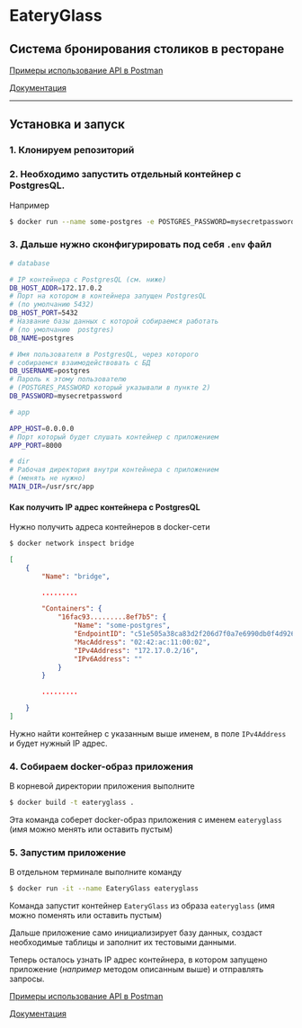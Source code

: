 # EateryGlass
## Система бронирования столиков в ресторане

[Примеры использование API в Postman](https://documenter.getpostman.com/view/21404316/Uz5Nishh)

[Документация](/docs/README.md)

---

## Установка и запуск

### 1. Клонируем репозиторий

### 2. Необходимо запустить отдельный контейнер с PostgresQL. 
Например

```bash
$ docker run --name some-postgres -e POSTGRES_PASSWORD=mysecretpassword -d postgres
```

### 3. Дальше нужно сконфигурировать под себя `.env` файл

```bash
# database

# IP контейнера с PostgresQL (см. ниже) 
DB_HOST_ADDR=172.17.0.2 
# Порт на котором в контейнера запущен PostgresQL 
# (по умолчанию 5432)
DB_HOST_PORT=5432
# Название базы данных с которой собираемся работать
# (по умолчанию  postgres)
DB_NAME=postgres

# Имя пользователя в PostgresQL, через которого
# собираемся взаимодействовать с БД
DB_USERNAME=postgres
# Пароль к этому пользователю
# (POSTGRES_PASSWORD который указывали в пункте 2)
DB_PASSWORD=mysecretpassword

# app

APP_HOST=0.0.0.0
# Порт который будет слушать контейнер с приложением
APP_PORT=8000

# dir
# Рабочая директория внутри контейнера с приложением
# (менять не нужно)
MAIN_DIR=/usr/src/app
```

#### __Как получить IP адрес контейнера с PostgresQL__

Нужно получить адреса контейнеров в docker-сети

```bash
$ docker network inspect bridge 
```
```json
[
    {
        "Name": "bridge",

        .........

        "Containers": {
            "16fac93.........8ef7b5": {
                "Name": "some-postgres",
                "EndpointID": "c51e505a38ca83d2f206d7f0a7e6990db0f4d926e3b81bf42b727c64c642ea1c",
                "MacAddress": "02:42:ac:11:00:02",
                "IPv4Address": "172.17.0.2/16",
                "IPv6Address": ""
            }
        }

        .........

    }
]
```

Нужно найти контейнер с указанным выше именем, в поле `IPv4Address` и будет нужный IP адрес.

### 4. Собираем docker-образ приложения

В корневой директории приложения выполните

```bash
$ docker build -t eateryglass .
```

Эта команда соберет docker-образ приложения с именем `eateryglass` (имя можно менять или оставить пустым) 

### 5. Запустим приложение

В отдельном терминале выполните команду

```bash
$ docker run -it --name EateryGlass eateryglass
```

Команда запустит контейнер `EateryGlass` из образа `eateryglass` (имя можно поменять или оставить пустым)


Дальше приложение само инициализирует базу данных, создаст необходимые таблицы и заполнит их тестовыми данными.

Теперь осталось узнать IP адрес контейнера, в котором запущено приложение (_например_ методом описанным выше) и отправлять запросы.

[Примеры использование API в Postman](https://documenter.getpostman.com/view/21404316/Uz5Nishh)

[Документация](/docs/README.md)
